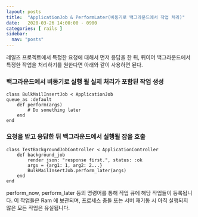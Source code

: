 ```yaml
---
layout: posts
title:  "ApplicationJob & PerformLater(비동기로 백그라운드에서 작업 처리)"
date:   2020-03-26 14:00:00 - 0900
categories: [ rails ]
sidebar:
  nav: "posts"
---
```

레일즈 프로젝트에서 특정한 요청에 대해서 먼저 응답을 한 뒤, 뒤이어 백그라운드에서 특정한 작업을 처리하기를 원한다면 아래와 같이 사용하면 된다.
### 백그라운드에서 비동기로 실행 될 실제 처리가 포함된 작업 생성
~~~
class BulkMailInsertJob < ApplicationJob
queue_as :default
    def perform(args)
        # Do something later
    end
end
~~~
### 요청을 받고 응답한 뒤 백그라운드에서 실행될 잡을 호출
~~~
class TestBackgroundJobController < ApplicationController
    def background_job
        render json: "response first.", status: :ok
        args = {arg1: 1, arg2: 2...}
        BulkMailInsertJob.perform_later(args)
    end
end
~~~
perform_now, perform_later 등의 명령어를 통해 작업 큐에 해당 작업들이 등록됩니다. 이 작업들은 Ram 에 보관되며, 프로세스 충돌 또는 서버 재기동 시 아직 실행되지 않은 모든 작업은 유실됩니다.